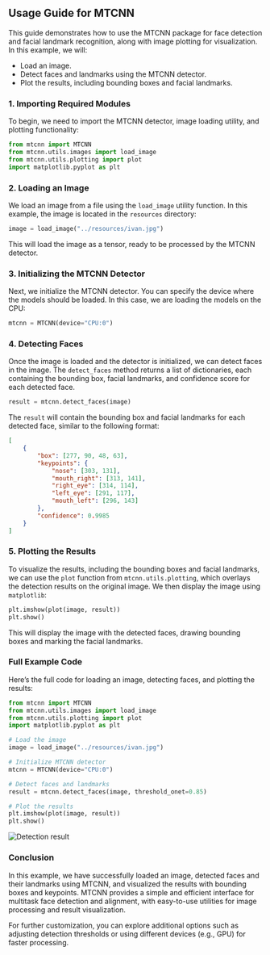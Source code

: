 ## Usage Guide for MTCNN

This guide demonstrates how to use the MTCNN package for face detection and facial landmark recognition, along with image plotting for visualization. In this example, we will:

- Load an image.
- Detect faces and landmarks using the MTCNN detector.
- Plot the results, including bounding boxes and facial landmarks.

### 1. Importing Required Modules

To begin, we need to import the MTCNN detector, image loading utility, and plotting functionality:

```python
from mtcnn import MTCNN
from mtcnn.utils.images import load_image
from mtcnn.utils.plotting import plot
import matplotlib.pyplot as plt
```

### 2. Loading an Image

We load an image from a file using the `load_image` utility function. In this example, the image is located in the `resources` directory:

```python
image = load_image("../resources/ivan.jpg")
```

This will load the image as a tensor, ready to be processed by the MTCNN detector.

### 3. Initializing the MTCNN Detector

Next, we initialize the MTCNN detector. You can specify the device where the models should be loaded. In this case, we are loading the models on the CPU:

```python
mtcnn = MTCNN(device="CPU:0")
```

### 4. Detecting Faces

Once the image is loaded and the detector is initialized, we can detect faces in the image. The `detect_faces` method returns a list of dictionaries, each containing the bounding box, facial landmarks, and confidence score for each detected face.

```python
result = mtcnn.detect_faces(image)
```

The `result` will contain the bounding box and facial landmarks for each detected face, similar to the following format:

```json
[
    {
        "box": [277, 90, 48, 63],
        "keypoints": {
            "nose": [303, 131],
            "mouth_right": [313, 141],
            "right_eye": [314, 114],
            "left_eye": [291, 117],
            "mouth_left": [296, 143]
        },
        "confidence": 0.9985
    }
]
```

### 5. Plotting the Results

To visualize the results, including the bounding boxes and facial landmarks, we can use the `plot` function from `mtcnn.utils.plotting`, which overlays the detection results on the original image. We then display the image using `matplotlib`:

```python
plt.imshow(plot(image, result))
plt.show()
```

This will display the image with the detected faces, drawing bounding boxes and marking the facial landmarks.

### Full Example Code

Here’s the full code for loading an image, detecting faces, and plotting the results:

```python
from mtcnn import MTCNN
from mtcnn.utils.images import load_image
from mtcnn.utils.plotting import plot
import matplotlib.pyplot as plt

# Load the image
image = load_image("../resources/ivan.jpg")

# Initialize MTCNN detector
mtcnn = MTCNN(device="CPU:0")

# Detect faces and landmarks
result = mtcnn.detect_faces(image, threshold_onet=0.85)

# Plot the results
plt.imshow(plot(image, result))
plt.show()
```
![Detection result](images/ivan_detection.png)


### Conclusion

In this example, we have successfully loaded an image, detected faces and their landmarks using MTCNN, and visualized the results with bounding boxes and keypoints. MTCNN provides a simple and efficient interface for multitask face detection and alignment, with easy-to-use utilities for image processing and result visualization.

For further customization, you can explore additional options such as adjusting detection thresholds or using different devices (e.g., GPU) for faster processing.
